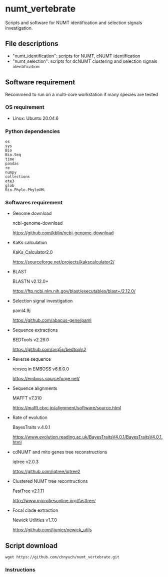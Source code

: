 # numt_vertebrate
Scripts and software for NUMT identification and selection signals investigation.

## File descriptions
 - "numt_identification": scripts for NUMT, cNUMT identification
 - "numt_selection": scripts for dcNUMT clustering and selection signals identification

## Software requirement
Recommend to run on a multi-core workstation if many species are tested
### OS requirement
 - Linux: Ubuntu 20.04.6
### Python dependencies
```
os
sys
Bio
Bio.Seq
time
pandas
re
numpy
collections
ete3
glob
Bio.Phylo.PhyloXML
```
### Softwares requirement
- Genome download
  
  ncbi-genome-download

  https://github.com/kblin/ncbi-genome-download
  
- KaKs calculation
  
  KaKs_Calculator2.0

  https://sourceforge.net/projects/kakscalculator2/

- BLAST
  
  BLASTN v2.12.0+

  https://ftp.ncbi.nlm.nih.gov/blast/executables/blast+/2.12.0/

- Selection signal investigation

  paml4.9j

  https://github.com/abacus-gene/paml

- Sequence extractions

  BEDTools v2.26.0

  https://github.com/arq5x/bedtools2

- Reverse sequence

  revseq in EMBOSS v6.6.0.0
  
  https://emboss.sourceforge.net/
 
- Sequence alignments

  MAFFT v7.310

  https://mafft.cbrc.jp/alignment/software/source.html

- Rate of evolution

  BayesTraits v.4.0.1

  https://www.evolution.reading.ac.uk/BayesTraitsV4.0.1/BayesTraitsV4.0.1.html

- cdNUMT and mito genes tree reconstructions

  iqtree v2.0.3

  https://github.com/iqtree/iqtree2

- Clustered NUMT tree recontructions

  FastTree v2.1.11

  http://www.microbesonline.org/fasttree/

-  Focal clade extraction

   Newick Utilities v1.7.0

   https://github.com/tjunier/newick_utils

## Script download
```
wget https://github.com/chnyuch/numt_vertebrate.git
```
### Instructions




  

